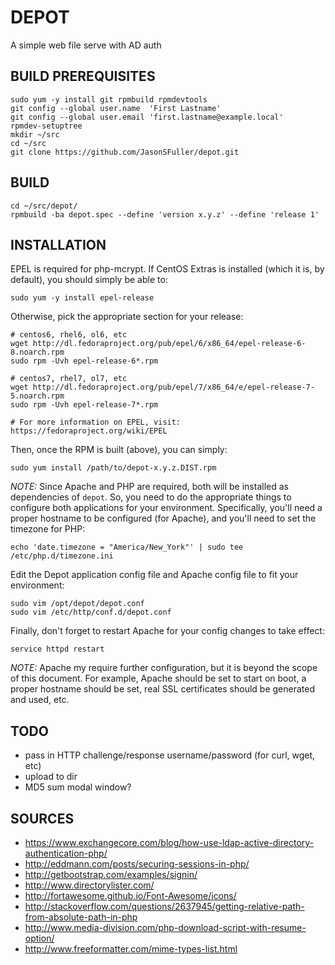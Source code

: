 DEPOT
================================================================================

A simple web file serve with AD auth


BUILD PREREQUISITES
--------------------------------------------------------------------------------

    sudo yum -y install git rpmbuild rpmdevtools
    git config --global user.name  'First Lastname'
    git config --global user.email 'first.lastname@example.local'
    rpmdev-setuptree
    mkdir ~/src
    cd ~/src
    git clone https://github.com/JasonSFuller/depot.git


BUILD
--------------------------------------------------------------------------------

    cd ~/src/depot/
    rpmbuild -ba depot.spec --define 'version x.y.z' --define 'release 1'


INSTALLATION
--------------------------------------------------------------------------------

EPEL is required for php-mcrypt.  If CentOS Extras is installed (which it is, 
by default), you should simply be able to:

    sudo yum -y install epel-release
    
Otherwise, pick the appropriate section for your release:

    # centos6, rhel6, ol6, etc
    wget http://dl.fedoraproject.org/pub/epel/6/x86_64/epel-release-6-8.noarch.rpm
    sudo rpm -Uvh epel-release-6*.rpm
    
    # centos7, rhel7, ol7, etc
    wget http://dl.fedoraproject.org/pub/epel/7/x86_64/e/epel-release-7-5.noarch.rpm
    sudo rpm -Uvh epel-release-7*.rpm
    
    # For more information on EPEL, visit: https://fedoraproject.org/wiki/EPEL
    
Then, once the RPM is built (above), you can simply:

    sudo yum install /path/to/depot-x.y.z.DIST.rpm

*NOTE:*  Since Apache and PHP are required, both will be installed as 
dependencies of `depot`.  So, you need to do the appropriate things to configure 
both applications for your environment.  Specifically, you'll need a proper 
hostname to be configured (for Apache), and you'll need to set the timezone for 
PHP:

    echo 'date.timezone = "America/New_York"' | sudo tee /etc/php.d/timezone.ini

Edit the Depot application config file and Apache config file to fit your 
environment:

    sudo vim /opt/depot/depot.conf
    sudo vim /etc/http/conf.d/depot.conf

Finally, don't forget to restart Apache for your config changes to take effect:

    service httpd restart

*NOTE:*  Apache my require further configuration, but it is beyond the scope of 
this document.  For example, Apache should be set to start on boot, a proper 
hostname should be set, real SSL certificates should be generated and used, etc.


TODO
--------------------------------------------------------------------------------

 * pass in HTTP challenge/response username/password (for curl, wget, etc)
 * upload to dir
 * MD5 sum modal window?


SOURCES
--------------------------------------------------------------------------------

 * https://www.exchangecore.com/blog/how-use-ldap-active-directory-authentication-php/
 * http://eddmann.com/posts/securing-sessions-in-php/
 * http://getbootstrap.com/examples/signin/
 * http://www.directorylister.com/
 * http://fortawesome.github.io/Font-Awesome/icons/
 * http://stackoverflow.com/questions/2637945/getting-relative-path-from-absolute-path-in-php
 * http://www.media-division.com/php-download-script-with-resume-option/
 * http://www.freeformatter.com/mime-types-list.html
